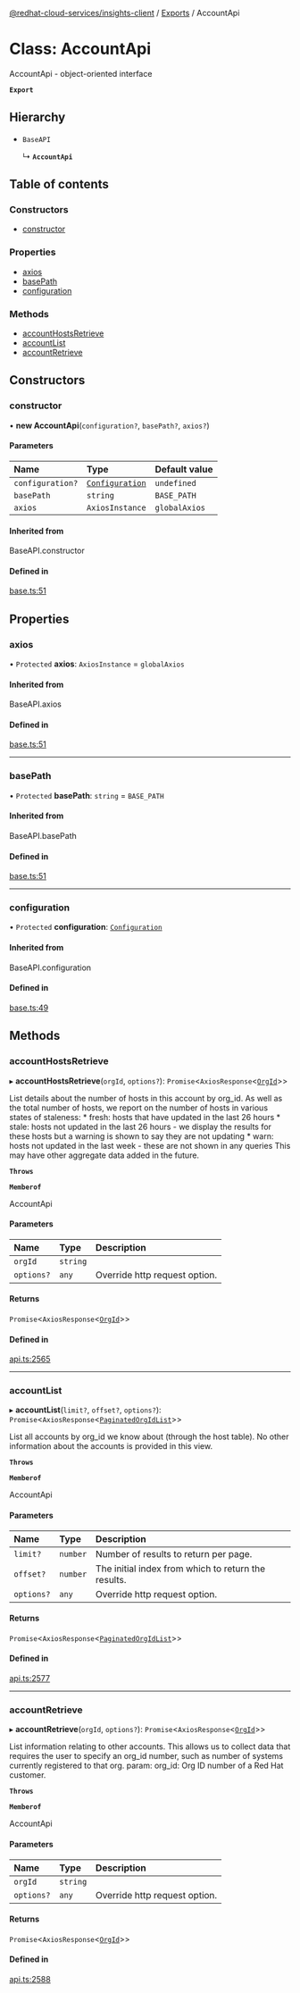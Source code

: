 [@redhat-cloud-services/insights-client](../README.md) / [Exports](../modules.md) / AccountApi

# Class: AccountApi

AccountApi - object-oriented interface

**`Export`**

## Hierarchy

- `BaseAPI`

  ↳ **`AccountApi`**

## Table of contents

### Constructors

- [constructor](AccountApi.md#constructor)

### Properties

- [axios](AccountApi.md#axios)
- [basePath](AccountApi.md#basepath)
- [configuration](AccountApi.md#configuration)

### Methods

- [accountHostsRetrieve](AccountApi.md#accounthostsretrieve)
- [accountList](AccountApi.md#accountlist)
- [accountRetrieve](AccountApi.md#accountretrieve)

## Constructors

### constructor

• **new AccountApi**(`configuration?`, `basePath?`, `axios?`)

#### Parameters

| Name | Type | Default value |
| :------ | :------ | :------ |
| `configuration?` | [`Configuration`](Configuration.md) | `undefined` |
| `basePath` | `string` | `BASE_PATH` |
| `axios` | `AxiosInstance` | `globalAxios` |

#### Inherited from

BaseAPI.constructor

#### Defined in

[base.ts:51](https://github.com/RedHatInsights/javascript-clients/blob/master/packages/insights/base.ts#L51)

## Properties

### axios

• `Protected` **axios**: `AxiosInstance` = `globalAxios`

#### Inherited from

BaseAPI.axios

#### Defined in

[base.ts:51](https://github.com/RedHatInsights/javascript-clients/blob/master/packages/insights/base.ts#L51)

___

### basePath

• `Protected` **basePath**: `string` = `BASE_PATH`

#### Inherited from

BaseAPI.basePath

#### Defined in

[base.ts:51](https://github.com/RedHatInsights/javascript-clients/blob/master/packages/insights/base.ts#L51)

___

### configuration

• `Protected` **configuration**: [`Configuration`](Configuration.md)

#### Inherited from

BaseAPI.configuration

#### Defined in

[base.ts:49](https://github.com/RedHatInsights/javascript-clients/blob/master/packages/insights/base.ts#L49)

## Methods

### accountHostsRetrieve

▸ **accountHostsRetrieve**(`orgId`, `options?`): `Promise`<`AxiosResponse`<[`OrgId`](../interfaces/OrgId.md)\>\>

List details about the number of hosts in this account by org_id.  As well as the total number of hosts, we report on the number of hosts in various states of staleness:   * fresh: hosts that have updated in the last 26 hours   * stale: hosts not updated in the last 26 hours - we display the     results for these hosts but a warning is shown to say they are     not updating   * warn: hosts not updated in the last week - these are not shown     in any queries  This may have other aggregate data added in the future.

**`Throws`**

**`Memberof`**

AccountApi

#### Parameters

| Name | Type | Description |
| :------ | :------ | :------ |
| `orgId` | `string` |  |
| `options?` | `any` | Override http request option. |

#### Returns

`Promise`<`AxiosResponse`<[`OrgId`](../interfaces/OrgId.md)\>\>

#### Defined in

[api.ts:2565](https://github.com/RedHatInsights/javascript-clients/blob/master/packages/insights/api.ts#L2565)

___

### accountList

▸ **accountList**(`limit?`, `offset?`, `options?`): `Promise`<`AxiosResponse`<[`PaginatedOrgIdList`](../interfaces/PaginatedOrgIdList.md)\>\>

List all accounts by org_id we know about (through the host table).  No other information about the accounts is provided in this view.

**`Throws`**

**`Memberof`**

AccountApi

#### Parameters

| Name | Type | Description |
| :------ | :------ | :------ |
| `limit?` | `number` | Number of results to return per page. |
| `offset?` | `number` | The initial index from which to return the results. |
| `options?` | `any` | Override http request option. |

#### Returns

`Promise`<`AxiosResponse`<[`PaginatedOrgIdList`](../interfaces/PaginatedOrgIdList.md)\>\>

#### Defined in

[api.ts:2577](https://github.com/RedHatInsights/javascript-clients/blob/master/packages/insights/api.ts#L2577)

___

### accountRetrieve

▸ **accountRetrieve**(`orgId`, `options?`): `Promise`<`AxiosResponse`<[`OrgId`](../interfaces/OrgId.md)\>\>

List information relating to other accounts.  This allows us to collect data that requires the user to specify an org_id number, such as number of systems currently registered to that org.  param: org_id: Org ID number of a Red Hat customer.

**`Throws`**

**`Memberof`**

AccountApi

#### Parameters

| Name | Type | Description |
| :------ | :------ | :------ |
| `orgId` | `string` |  |
| `options?` | `any` | Override http request option. |

#### Returns

`Promise`<`AxiosResponse`<[`OrgId`](../interfaces/OrgId.md)\>\>

#### Defined in

[api.ts:2588](https://github.com/RedHatInsights/javascript-clients/blob/master/packages/insights/api.ts#L2588)
